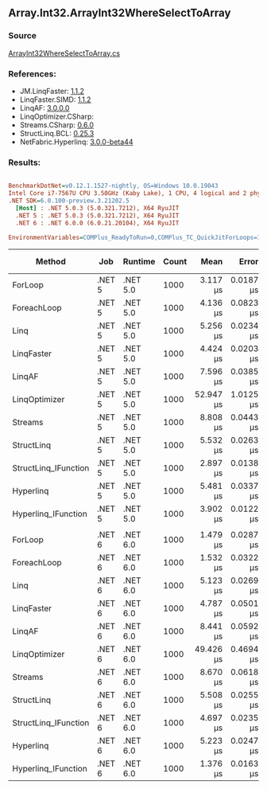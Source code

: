﻿## Array.Int32.ArrayInt32WhereSelectToArray

### Source
[ArrayInt32WhereSelectToArray.cs](../LinqBenchmarks/Array/Int32/ArrayInt32WhereSelectToArray.cs)

### References:
- JM.LinqFaster: [1.1.2](https://www.nuget.org/packages/JM.LinqFaster/1.1.2)
- LinqFaster.SIMD: [1.1.2](https://www.nuget.org/packages/LinqFaster.SIMD/1.0.3)
- LinqAF: [3.0.0.0](https://www.nuget.org/packages/LinqAF/3.0.0.0)
- LinqOptimizer.CSharp: [](https://www.nuget.org/packages/LinqOptimizer.CSharp/)
- Streams.CSharp: [0.6.0](https://www.nuget.org/packages/Streams.CSharp/0.6.0)
- StructLinq.BCL: [0.25.3](https://www.nuget.org/packages/StructLinq.BCL/0.25.3)
- NetFabric.Hyperlinq: [3.0.0-beta44](https://www.nuget.org/packages/NetFabric.Hyperlinq/3.0.0-beta44)

### Results:
``` ini

BenchmarkDotNet=v0.12.1.1527-nightly, OS=Windows 10.0.19043
Intel Core i7-7567U CPU 3.50GHz (Kaby Lake), 1 CPU, 4 logical and 2 physical cores
.NET SDK=6.0.100-preview.3.21202.5
  [Host] : .NET 5.0.3 (5.0.321.7212), X64 RyuJIT
  .NET 5 : .NET 5.0.3 (5.0.321.7212), X64 RyuJIT
  .NET 6 : .NET 6.0.0 (6.0.21.20104), X64 RyuJIT

EnvironmentVariables=COMPlus_ReadyToRun=0,COMPlus_TC_QuickJitForLoops=1,COMPlus_TieredPGO=1  

```
|               Method |    Job |  Runtime | Count |      Mean |     Error |    StdDev |    Median | Ratio | RatioSD |   Gen 0 | Gen 1 | Gen 2 | Allocated |
|--------------------- |------- |--------- |------ |----------:|----------:|----------:|----------:|------:|--------:|--------:|------:|------:|----------:|
|              ForLoop | .NET 5 | .NET 5.0 |  1000 |  3.117 μs | 0.0187 μs | 0.0166 μs |  3.114 μs |  1.00 |    0.00 |  3.0289 |     - |     - |      6 KB |
|          ForeachLoop | .NET 5 | .NET 5.0 |  1000 |  4.136 μs | 0.0823 μs | 0.1258 μs |  4.194 μs |  1.30 |    0.05 |  3.0289 |     - |     - |      6 KB |
|                 Linq | .NET 5 | .NET 5.0 |  1000 |  5.256 μs | 0.0234 μs | 0.0219 μs |  5.259 μs |  1.69 |    0.01 |  2.1667 |     - |     - |      4 KB |
|           LinqFaster | .NET 5 | .NET 5.0 |  1000 |  4.424 μs | 0.0203 μs | 0.0169 μs |  4.423 μs |  1.42 |    0.01 |  2.8915 |     - |     - |      6 KB |
|               LinqAF | .NET 5 | .NET 5.0 |  1000 |  7.596 μs | 0.0385 μs | 0.0341 μs |  7.593 μs |  2.44 |    0.02 |  3.0060 |     - |     - |      6 KB |
|        LinqOptimizer | .NET 5 | .NET 5.0 |  1000 | 52.947 μs | 1.0125 μs | 0.8455 μs | 52.687 μs | 16.99 |    0.31 | 15.5029 |     - |     - |     32 KB |
|              Streams | .NET 5 | .NET 5.0 |  1000 |  8.808 μs | 0.0443 μs | 0.0393 μs |  8.808 μs |  2.83 |    0.02 |  3.2654 |     - |     - |      7 KB |
|           StructLinq | .NET 5 | .NET 5.0 |  1000 |  5.532 μs | 0.0263 μs | 0.0246 μs |  5.524 μs |  1.78 |    0.02 |  1.0147 |     - |     - |      2 KB |
| StructLinq_IFunction | .NET 5 | .NET 5.0 |  1000 |  2.897 μs | 0.0138 μs | 0.0115 μs |  2.891 μs |  0.93 |    0.01 |  0.9727 |     - |     - |      2 KB |
|            Hyperlinq | .NET 5 | .NET 5.0 |  1000 |  5.481 μs | 0.0337 μs | 0.0299 μs |  5.483 μs |  1.76 |    0.02 |  0.9689 |     - |     - |      2 KB |
|  Hyperlinq_IFunction | .NET 5 | .NET 5.0 |  1000 |  3.902 μs | 0.0122 μs | 0.0102 μs |  3.902 μs |  1.25 |    0.01 |  0.9689 |     - |     - |      2 KB |
|                      |        |          |       |           |           |           |           |       |         |         |       |       |           |
|              ForLoop | .NET 6 | .NET 6.0 |  1000 |  1.479 μs | 0.0287 μs | 0.0814 μs |  1.446 μs |  1.00 |    0.00 |  3.0308 |     - |     - |      6 KB |
|          ForeachLoop | .NET 6 | .NET 6.0 |  1000 |  1.532 μs | 0.0322 μs | 0.0943 μs |  1.484 μs |  1.03 |    0.05 |  3.0308 |     - |     - |      6 KB |
|                 Linq | .NET 6 | .NET 6.0 |  1000 |  5.123 μs | 0.0269 μs | 0.0251 μs |  5.126 μs |  3.34 |    0.18 |  2.1667 |     - |     - |      4 KB |
|           LinqFaster | .NET 6 | .NET 6.0 |  1000 |  4.787 μs | 0.0501 μs | 0.0391 μs |  4.777 μs |  3.16 |    0.14 |  2.8915 |     - |     - |      6 KB |
|               LinqAF | .NET 6 | .NET 6.0 |  1000 |  8.441 μs | 0.0592 μs | 0.0525 μs |  8.423 μs |  5.52 |    0.27 |  3.0060 |     - |     - |      6 KB |
|        LinqOptimizer | .NET 6 | .NET 6.0 |  1000 | 49.426 μs | 0.4694 μs | 0.4161 μs | 49.352 μs | 32.34 |    1.57 | 15.4419 |     - |     - |     32 KB |
|              Streams | .NET 6 | .NET 6.0 |  1000 |  8.670 μs | 0.0618 μs | 0.0548 μs |  8.675 μs |  5.67 |    0.30 |  3.2654 |     - |     - |      7 KB |
|           StructLinq | .NET 6 | .NET 6.0 |  1000 |  5.508 μs | 0.0255 μs | 0.0226 μs |  5.509 μs |  3.61 |    0.19 |  1.0147 |     - |     - |      2 KB |
| StructLinq_IFunction | .NET 6 | .NET 6.0 |  1000 |  4.697 μs | 0.0235 μs | 0.0220 μs |  4.696 μs |  3.06 |    0.16 |  0.9689 |     - |     - |      2 KB |
|            Hyperlinq | .NET 6 | .NET 6.0 |  1000 |  5.223 μs | 0.0247 μs | 0.0219 μs |  5.221 μs |  3.42 |    0.17 |  0.9689 |     - |     - |      2 KB |
|  Hyperlinq_IFunction | .NET 6 | .NET 6.0 |  1000 |  1.376 μs | 0.0163 μs | 0.0145 μs |  1.372 μs |  0.90 |    0.05 |  0.9747 |     - |     - |      2 KB |
